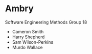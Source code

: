 # Ambry
Software Engineering Methods Group 18

- Cameron Smith
- Harry Shepherd
- Sam Wilson-Perkins
- Murdo Wallace
